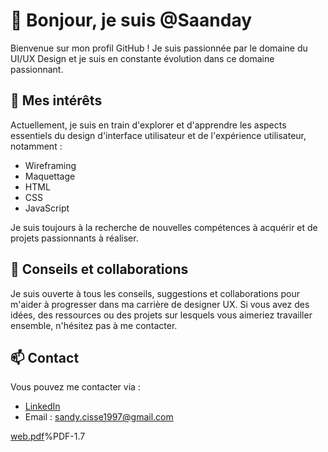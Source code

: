 # 👋 Bonjour, je suis @Saanday

Bienvenue sur mon profil GitHub ! Je suis passionnée par le domaine du UI/UX Design et je suis en constante évolution dans ce domaine passionnant.

## 🚀 Mes intérêts

Actuellement, je suis en train d'explorer et d'apprendre les aspects essentiels du design d'interface utilisateur et de l'expérience utilisateur, notamment :

- Wireframing
- Maquettage
- HTML
- CSS
- JavaScript

Je suis toujours à la recherche de nouvelles compétences à acquérir et de projets passionnants à réaliser.

## 💞️ Conseils et collaborations

Je suis ouverte à tous les conseils, suggestions et collaborations pour m'aider à progresser dans ma carrière de designer UX. Si vous avez des idées, des ressources ou des projets sur lesquels vous aimeriez travailler ensemble, n'hésitez pas à me contacter.

## 📫 Contact

Vous pouvez me contacter via :

- [LinkedIn](https://www.linkedin.com/in/sandy-cisse-167262173/)
- Email : sandy.cisse1997@gmail.com


[web.pdf](https://github.com/Saanday/Saanday/files/12663343/web.pdf)%PDF-1.7






  
